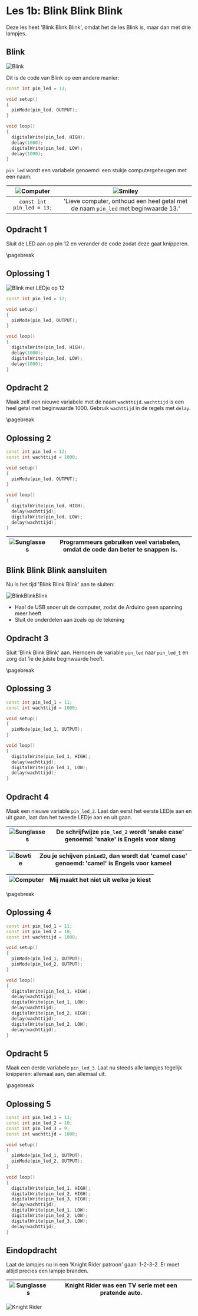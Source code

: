 # Les 1b: Blink Blink Blink

Deze les heet 'Blink Blink Blink', omdat het de les Blink is, maar dan met drie lampjes.

## Blink 

![Blink](1b_BlinkBlinkBlink_blink.png)

Dit is de code van Blink op een andere manier:

```c++
const int pin_led = 13;

void setup() 
{
  pinMode(pin_led, OUTPUT);
}

void loop() 
{
  digitalWrite(pin_led, HIGH);
  delay(1000);
  digitalWrite(pin_led, LOW);
  delay(1000);
}
```

`pin_led` wordt een variabele genoemd: een stukje computergeheugen met een naam.

![Computer](EmojiComputer.png) | ![Smiley](EmojiSmiley.png)
:-------------:|:----------------------------------------: 
`const int pin_led = 13;`|'Lieve computer, onthoud een heel getal met de naam `pin_led` met beginwaarde 13.'

## Opdracht 1

Sluit de LED aan op pin 12 en verander de code zodat deze gaat knipperen.

\pagebreak

## Oplossing 1

![Blink met LEDje op 12](1b_BlinkBlinkBlink_blink_op_12.png)

```c++
const int pin_led = 12;

void setup() 
{
  pinMode(pin_led, OUTPUT);
}

void loop() 
{
  digitalWrite(pin_led, HIGH);
  delay(1000);
  digitalWrite(pin_led, LOW);
  delay(1000);
}
```

## Opdracht 2

Maak zelf een nieuwe variabele met de naam `wachttijd`. `wachttijd` is een heel getal met beginwaarde 1000.
Gebruik `wachttijd` in de regels met `delay`.

\pagebreak

## Oplossing 2

```c++
const int pin_led = 12;
const int wachttijd = 1000;

void setup() 
{
  pinMode(pin_led, OUTPUT);
}

void loop() 
{
  digitalWrite(pin_led, HIGH);
  delay(wachttijd);
  digitalWrite(pin_led, LOW);
  delay(wachttijd);
}
```

![Sunglasses](EmojiSunglasses.png) | Programmeurs gebruiken veel variabelen, omdat de code dan beter te snappen is.
:-------------:|:----------------------------------------: 

## Blink Blink Blink aansluiten

Nu is het tijd 'Blink Blink Blink' aan te sluiten:

![BlinkBlinkBlink](1b_BlinkBlinkBlink.png)

 * Haal de USB snoer uit de computer, zodat de Arduino geen spanning meer heeft
 * Sluit de onderdelen aan zoals op de tekening

## Opdracht 3

Sluit 'Blink Blink Blink' aan. Hernoem de variable `pin_led` naar `pin_led_1`
en zorg dat 'ie de juiste beginwaarde heeft.

\pagebreak

## Oplossing 3

```c++
const int pin_led_1 = 11;
const int wachttijd = 1000;

void setup() 
{
  pinMode(pin_led_1, OUTPUT);
}

void loop() 
{
  digitalWrite(pin_led_1, HIGH);
  delay(wachttijd);
  digitalWrite(pin_led_1, LOW);
  delay(wachttijd);
}
```

## Opdracht 4

Maak een nieuwe variable `pin_led_2`. 
Laat dan eerst het eerste LEDje aan en uit gaan, laat dan het tweede LEDje aan en uit gaan.

![Sunglasses](EmojiSunglasses.png) | De schrijfwijze `pin_led_2` wordt 'snake case' genoemd: 'snake' is Engels voor slang
:-------------:|:----------------------------------------: 

![Bowtie](EmojiBowtie.png) | Zou je schijven `pinLed2`, dan wordt dat 'camel case' genoemd: 'camel' is Engels voor kameel
:-------------:|:----------------------------------------: 

![Computer](EmojiComputer.png) | Mij maakt het niet uit welke je kiest
:-------------:|:----------------------------------------: 

\pagebreak

## Oplossing 4

```c++
const int pin_led_1 = 11;
const int pin_led_2 = 10;
const int wachttijd = 1000;

void setup() 
{
  pinMode(pin_led_1, OUTPUT);
  pinMode(pin_led_2, OUTPUT);
}

void loop() 
{
  digitalWrite(pin_led_1, HIGH);
  delay(wachttijd);
  digitalWrite(pin_led_1, LOW);
  delay(wachttijd);
  digitalWrite(pin_led_2, HIGH);
  delay(wachttijd);
  digitalWrite(pin_led_2, LOW);
  delay(wachttijd);
}
```

## Opdracht 5

Maak een derde variabele `pin_led_3`. Laat nu steeds alle lampjes tegelijk knipperen: allemaal aan, dan allemaal uit.

\pagebreak

## Oplossing 5

```c++
const int pin_led_1 = 11;
const int pin_led_2 = 10;
const int pin_led_3 = 9;
const int wachttijd = 1000;

void setup() 
{
  pinMode(pin_led_1, OUTPUT);
  pinMode(pin_led_2, OUTPUT);
}

void loop() 
{
  digitalWrite(pin_led_1, HIGH);
  digitalWrite(pin_led_2, HIGH);
  digitalWrite(pin_led_3, HIGH);
  delay(wachttijd);
  digitalWrite(pin_led_1, LOW);
  digitalWrite(pin_led_2, LOW);
  digitalWrite(pin_led_3, LOW);
  delay(wachttijd);
}
```

## Eindopdracht

Laat de lampjes nu in een 'Knight Rider patroon' gaan: 1-2-3-2. Er moet altijd precies een lampje branden.

![Sunglasses](EmojiSunglasses.png) | Knight Rider was een TV serie met een pratende auto.
:-------------:|:----------------------------------------: 

![Knight Rider](KnightRider.png)

